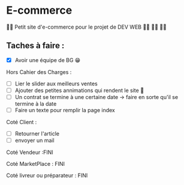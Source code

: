 # E-commerce
:man_technologist: Petit site d'e-commerce pour le projet de DEV WEB :woman_technologist: :woman_technologist: :woman_technologist:

## Taches à faire :

- [X] Avoir une équipe de BG :grin:

Hors Cahier des Charges : 

- [ ] Lier le slider aux meilleurs ventes
- [ ] Ajouter des petites annimations qui rendent le site 🤌
- [ ] Un contrat se termine à une certaine date -> faire en sorte qu'il se termine à la date
- [ ] Faire un texte pour remplir la page index 

Coté Client :

- [ ] Retourner l'article
- [ ] envoyer un mail 

Coté Vendeur :FINI

Coté MarketPlace : FINI

Coté livreur ou préparateur : FINI
 


